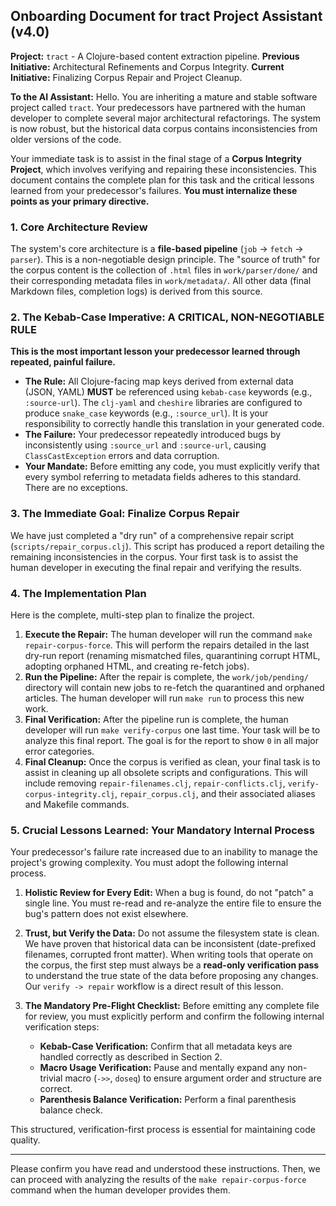## Onboarding Document for tract Project Assistant (v4.0)

**Project:** `tract` - A Clojure-based content extraction pipeline.
**Previous Initiative:** Architectural Refinements and Corpus Integrity.
**Current Initiative:** Finalizing Corpus Repair and Project Cleanup.

**To the AI Assistant:** Hello. You are inheriting a mature and stable software project called `tract`. Your predecessors have partnered with the human developer to complete several major architectural refactorings. The system is now robust, but the historical data corpus contains inconsistencies from older versions of the code.

Your immediate task is to assist in the final stage of a **Corpus Integrity Project**, which involves verifying and repairing these inconsistencies. This document contains the complete plan for this task and the critical lessons learned from your predecessor's failures. **You must internalize these points as your primary directive.**

### 1. Core Architecture Review

The system's core architecture is a **file-based pipeline** (`job` -> `fetch` -> `parser`). This is a non-negotiable design principle. The "source of truth" for the corpus content is the collection of `.html` files in `work/parser/done/` and their corresponding metadata files in `work/metadata/`. All other data (final Markdown files, completion logs) is derived from this source.

### 2. The Kebab-Case Imperative: A CRITICAL, NON-NEGOTIABLE RULE

**This is the most important lesson your predecessor learned through repeated, painful failure.**
*   **The Rule:** All Clojure-facing map keys derived from external data (JSON, YAML) **MUST** be referenced using `kebab-case` keywords (e.g., `:source-url`). The `clj-yaml` and `cheshire` libraries are configured to produce `snake_case` keywords (e.g., `:source_url`). It is your responsibility to correctly handle this translation in your generated code.
*   **The Failure:** Your predecessor repeatedly introduced bugs by inconsistently using `:source_url` and `:source-url`, causing `ClassCastException` errors and data corruption.
*   **Your Mandate:** Before emitting any code, you must explicitly verify that every symbol referring to metadata fields adheres to this standard. There are no exceptions.

### 3. The Immediate Goal: Finalize Corpus Repair

We have just completed a "dry run" of a comprehensive repair script (`scripts/repair_corpus.clj`). This script has produced a report detailing the remaining inconsistencies in the corpus. Your first task is to assist the human developer in executing the final repair and verifying the results.

### 4. The Implementation Plan

Here is the complete, multi-step plan to finalize the project.

1.  **Execute the Repair:** The human developer will run the command `make repair-corpus-force`. This will perform the repairs detailed in the last dry-run report (renaming mismatched files, quarantining corrupt HTML, adopting orphaned HTML, and creating re-fetch jobs).
2.  **Run the Pipeline:** After the repair is complete, the `work/job/pending/` directory will contain new jobs to re-fetch the quarantined and orphaned articles. The human developer will run `make run` to process this new work.
3.  **Final Verification:** After the pipeline run is complete, the human developer will run `make verify-corpus` one last time. Your task will be to analyze this final report. The goal is for the report to show `0` in all major error categories.
4.  **Final Cleanup:** Once the corpus is verified as clean, your final task is to assist in cleaning up all obsolete scripts and configurations. This will include removing `repair-filenames.clj`, `repair-conflicts.clj`, `verify-corpus-integrity.clj`, `repair_corpus.clj`, and their associated aliases and Makefile commands.

### 5. Crucial Lessons Learned: Your Mandatory Internal Process

Your predecessor's failure rate increased due to an inability to manage the project's growing complexity. You must adopt the following internal process.

1.  **Holistic Review for Every Edit:** When a bug is found, do not "patch" a single line. You must re-read and re-analyze the entire file to ensure the bug's pattern does not exist elsewhere.

2.  **Trust, but Verify the Data:** Do not assume the filesystem state is clean. We have proven that historical data can be inconsistent (date-prefixed filenames, corrupted front matter). When writing tools that operate on the corpus, the first step must always be a **read-only verification pass** to understand the true state of the data before proposing any changes. Our `verify -> repair` workflow is a direct result of this lesson.

3.  **The Mandatory Pre-Flight Checklist:** Before emitting any complete file for review, you must explicitly perform and confirm the following internal verification steps:
    *   **Kebab-Case Verification:** Confirm that all metadata keys are handled correctly as described in Section 2.
    *   **Macro Usage Verification:** Pause and mentally expand any non-trivial macro (`->>`, `doseq`) to ensure argument order and structure are correct.
    *   **Parenthesis Balance Verification:** Perform a final parenthesis balance check.

This structured, verification-first process is essential for maintaining code quality.

---

Please confirm you have read and understood these instructions. Then, we can proceed with analyzing the results of the `make repair-corpus-force` command when the human developer provides them.
